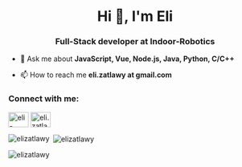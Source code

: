 <h1 align="center">Hi 👋, I'm Eli</h1>
<h3 align="center">Full-Stack developer at Indoor-Robotics</h3>

- 💬 Ask me about **JavaScript, Vue, Node.js, Java, Python, C/C++**

- 📫 How to reach me **eli.zatlawy at gmail.com**

<h3 align="left">Connect with me:</h3>
<p align="left">
<a href="https://linkedin.com/in/eli-zatlawy-245073131" target="blank"><img align="center" src="https://cdn.jsdelivr.net/npm/simple-icons@3.0.1/icons/linkedin.svg" alt="eli-zatlawy-245073131" height="30" width="40" /></a>
<a href="https://fb.com/eli.zatlawy" target="blank"><img align="center" src="https://cdn.jsdelivr.net/npm/simple-icons@3.0.1/icons/facebook.svg" alt="eli.zatlawy" height="30" width="40" /></a>
</p>

<p><img align="left" src="https://github-readme-stats.vercel.app/api/top-langs?username=elizatlawy&show_icons=true&locale=en&layout=compact" alt="elizatlawy" /></p>

<p>&nbsp;<img align="center" src="https://github-readme-stats.vercel.app/api?username=elizatlawy&show_icons=true&locale=en" alt="elizatlawy" /></p>

<p><img align="center" src="https://github-readme-streak-stats.herokuapp.com/?user=elizatlawy&" alt="elizatlawy" /></p>

